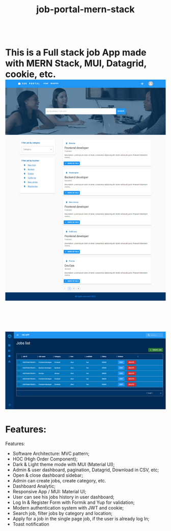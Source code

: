 <h1 Align ="Center">job-portal-mern-stack
  <h1/>
<br>

This is a Full stack job App made with MERN Stack, MUI, Datagrid, cookie, etc.
<br>
![Job-portal-main Demo](./bonus/frontend/src/images/jobportaledit.png)

<br>

![Job-portal-main Demo](dashboardjob.png)




# Features:
Features:
- Software Architecture: MVC pattern;
- HOC (High Order Component);
- Dark & Light theme mode with MUI (Material UI);
- Admin & user dashboard, pagination, Datagrid, Download in CSV, etc;
- Open & close dashboard sidebar;
- Admin can create jobs, create category, etc.
- Dashboard Analytic;
- Responsive App / MUI: Material UI;
- User can see his jobs history in user dashboard;
- Log In & Register Form with Formik and Yup for validation;
- Modern authentication system with JWT and cookie;
- Search job, filter jobs by category and location;
- Apply for a job in the single page job, if the user is already log In;
- Toast notification
 
